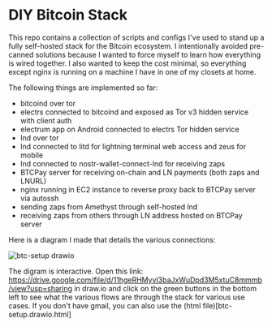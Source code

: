# DIY Bitcoin Stack

This repo contains a collection of scripts and configs I've used to stand up a fully self-hosted stack for the Bitcoin ecosystem.
I intentionally avoided pre-canned solutions because I wanted to force myself to learn how everything is wired together.
I also wanted to keep the cost minimal, so everything except nginx is running on a machine I have in one of my closets at home.

The following things are implemented so far:
* bitcoind over tor
* electrs connected to bitcoind and exposed as Tor v3 hidden service with client auth
* electrum app on Android connected to electrs Tor hidden service
* lnd over tor
* lnd connected to litd for lightning terminal web access and zeus for mobile 
* lnd connected to nostr-wallet-connect-lnd for receiving zaps
* BTCPay server for receiving on-chain and LN payments (both zaps and LNURL)
* nginx running in EC2 instance to reverse proxy back to BTCPay server via autossh
* sending zaps from Amethyst through self-hosted lnd
* receiving zaps from others through LN address hosted on BTCPay server

Here is a diagram I made that details the various connections:

![btc-setup drawio](https://github.com/user-attachments/assets/b6e6457b-0c1a-43a2-a56f-1fe6f1bbbe6b)

The digram is interactive. Open this link: https://drive.google.com/file/d/11hgeRHMyvI3baJxWuDpd3M5xtuC8mmmb/view?usp=sharing
in draw.io and click on the green buttons in the bottom left to see what the various flows are through the stack for various 
use cases. If you don't have gmail, you can also use the (html file)[btc-setup.drawio.html]

